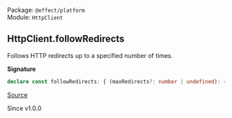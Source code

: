 Package: `@effect/platform`<br />
Module: `HttpClient`<br />

## HttpClient.followRedirects

Follows HTTP redirects up to a specified number of times.

**Signature**

```ts
declare const followRedirects: { (maxRedirects?: number | undefined): <E, R>(self: HttpClient.With<E, R>) => HttpClient.With<E, R>; <E, R>(self: HttpClient.With<E, R>, maxRedirects?: number | undefined): HttpClient.With<E, R>; }
```

[Source](https://github.com/Effect-TS/effect/tree/main/packages/platform/src/HttpClient.ts#L607)

Since v1.0.0
